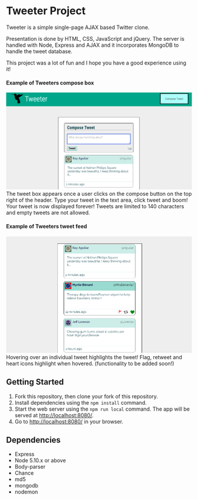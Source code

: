 # Tweeter Project

Tweeter is a simple single-page AJAX based Twitter clone.

Presentation is done by HTML, CSS, JavaScript and jQuery. The server is handled with Node, Express and AJAX and it incorporates MongoDB to handle the tweet database.

This project was a lot of fun and I hope you have a good experience using it!

#### Example of Tweeters compose box
!["Screenshot of tweet compose box"](https://github.com/gabecadiz/tweeter/blob/master/docs/tweet-box.png)
The tweet box appears once a user clicks on the compose button on the top right of the header. Type your tweet in the text area, click tweet and boom! Your tweet is now displayed forever! Tweets are limited to 140 characters and empty tweets are not allowed.

#### Example of Tweeters tweet feed
!["Screenshot of example tweets"](https://github.com/gabecadiz/tweeter/blob/master/docs/example-tweets.png)
Hovering over an individual tweet highlights the tweet! Flag, retweet and heart icons highlight when hovered. (functionality to be added soon!)

## Getting Started

1. Fork this repository, then clone your fork of this repository.
2. Install dependencies using the `npm install` command.
3. Start the web server using the `npm run local` command. The app will be served at <http://localhost:8080/>.
4. Go to <http://localhost:8080/> in your browser.

## Dependencies

- Express
- Node 5.10.x or above
- Body-parser
- Chance
- md5
- mongodb
- nodemon

